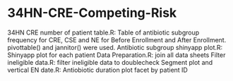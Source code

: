 # 34HN-CRE-Competing-Risk
34HN CRE number of patient table.R: Table of antibiotic subgroup frequency for CRE, CSE and NE for Before Enrollment and After Enrollment. pivottable() and jannitor() were used.
Antibiotic subgroup shinyapp plot.R: Shinyapp plot for each patient
Data Preparation.R: join all data sheets
Filter ineligible data.R: filter ineligible data to doublecheck
Segment plot and vertical EN date.R: Antiobiotic duration plot facet by patient ID

